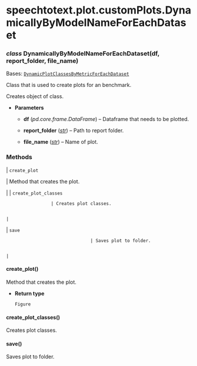 # speechtotext.plot.customPlots.DynamicallyByModelNameForEachDataset


### _class_ DynamicallyByModelNameForEachDataset(df, report_folder, file_name)
Bases: [`DynamicPlotClassesByMetricForEachDataset`](speechtotext.plot.plotting.DynamicPlotClassesByMetricForEachDataset.md#speechtotext.plot.plotting.DynamicPlotClassesByMetricForEachDataset)

Class that is used to create plots for an benchmark.

Creates object of class.


* **Parameters**

    
    * **df** (*pd.core.frame.DataFrame*) – Dataframe that needs to be plotted.


    * **report_folder** ([*str*](https://docs.python.org/3/library/stdtypes.html#str)) – Path to report folder.


    * **file_name** ([*str*](https://docs.python.org/3/library/stdtypes.html#str)) – Name of plot.


### Methods

| `create_plot`

 | Method that creates the plot.

 |
| `create_plot_classes`

                     | Creates plot classes.

                                                                          |
| `save`

                                    | Saves plot to folder.

                                                                          |

#### create_plot()
Method that creates the plot.


* **Return type**

    `Figure`



#### create_plot_classes()
Creates plot classes.


#### save()
Saves plot to folder.
